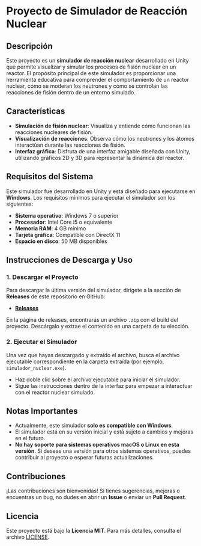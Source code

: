 # Proyecto de Simulador de Reacción Nuclear

## Descripción

Este proyecto es un **simulador de reacción nuclear** desarrollado en Unity que permite visualizar y simular los procesos de fisión nuclear en un reactor. El propósito principal de este simulador es proporcionar una herramienta educativa para comprender el comportamiento de un reactor nuclear, cómo se moderan los neutrones y cómo se controlan las reacciones de fisión dentro de un entorno simulado. 


## Características

- **Simulación de fisión nuclear**: Visualiza y entiende cómo funcionan las reacciones nucleares de fisión.
- **Visualización de reacciones**: Observa cómo los neutrones y los átomos interactúan durante las reacciones de fisión.
- **Interfaz gráfica**: Disfruta de una interfaz amigable diseñada con Unity, utilizando gráficos 2D y 3D para representar la dinámica del reactor.

## Requisitos del Sistema

Este simulador fue desarrollado en Unity y está diseñado para ejecutarse en **Windows**. Los requisitos mínimos para ejecutar el simulador son los siguientes:

- **Sistema operativo**: Windows 7 o superior
- **Procesador**: Intel Core i5 o equivalente
- **Memoria RAM**: 4 GB mínimo
- **Tarjeta gráfica**: Compatible con DirectX 11
- **Espacio en disco**: 50 MB disponibles

## Instrucciones de Descarga y Uso

### 1. Descargar el Proyecto

Para descargar la última versión del simulador, dirígete a la sección de **Releases** de este repositorio en GitHub:

- [**Releases**](https://github.com/JoseFernando7/TG/releases)

En la página de releases, encontrarás un archivo `.zip` con el build del proyecto. Descárgalo y extrae el contenido en una carpeta de tu elección.

### 2. Ejecutar el Simulador

Una vez que hayas descargado y extraído el archivo, busca el archivo ejecutable correspondiente en la carpeta extraída (por ejemplo, `simulador_nuclear.exe`).

- Haz doble clic sobre el archivo ejecutable para iniciar el simulador.
- Sigue las instrucciones dentro de la interfaz para empezar a interactuar con el reactor nuclear simulado.

## Notas Importantes

- Actualmente, este simulador **solo es compatible con Windows**.
- El simulador está en su versión inicial y está sujeto a cambios y mejoras en el futuro.
- **No hay soporte para sistemas operativos macOS o Linux en esta versión**. Si deseas una versión para otros sistemas operativos, puedes contribuir al proyecto o esperar futuras actualizaciones.

## Contribuciones

¡Las contribuciones son bienvenidas! Si tienes sugerencias, mejoras o encuentras un bug, no dudes en abrir un **Issue** o enviar un **Pull Request**. 

## Licencia

Este proyecto está bajo la **Licencia MIT**. Para más detalles, consulta el archivo [LICENSE](LICENSE).

